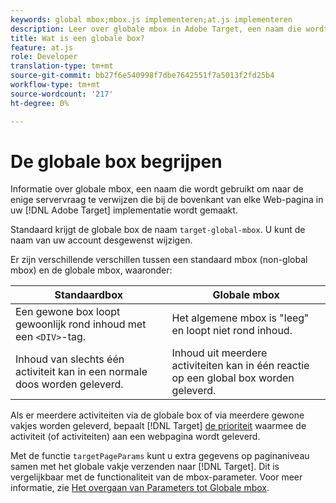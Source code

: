 ```yaml
---
keywords: global mbox;mbox.js implementeren;at.js implementeren
description: Leer over globale mbox in Adobe Target, een naam die wordt gebruikt om naar de enige servervraag te verwijzen die bij de bovenkant van elke Web-pagina in uw implementatie van het Doel wordt gemaakt.
title: Wat is een globale box?
feature: at.js
role: Developer
translation-type: tm+mt
source-git-commit: bb27f6e540998f7dbe7642551f7a5013f2fd25b4
workflow-type: tm+mt
source-wordcount: '217'
ht-degree: 0%

---
```



# De globale box begrijpen

Informatie over globale mbox, een naam die wordt gebruikt om naar de enige servervraag te verwijzen die bij de bovenkant van elke Web-pagina in uw [!DNL Adobe Target] implementatie wordt gemaakt.

Standaard krijgt de globale box de naam `target-global-mbox`. U kunt de naam van uw account desgewenst wijzigen.

Er zijn verschillende verschillen tussen een standaard mbox (non-global mbox) en de globale mbox, waaronder:

| Standaardbox | Globale mbox |
|--- |--- |
| Een gewone box loopt gewoonlijk rond inhoud met een `<DIV>`-tag. | Het algemene mbox is &quot;leeg&quot; en loopt niet rond inhoud. |
| Inhoud van slechts één activiteit kan in een normale doos worden geleverd. | Inhoud uit meerdere activiteiten kan in één reactie op een global box worden geleverd. |

Als er meerdere activiteiten via de globale box of via meerdere gewone vakjes worden geleverd, bepaalt [!DNL Target] [de prioriteit](/help/c-activities/priority.md#concept_1780C11FEA57440499F0047DD6900E0F) waarmee de activiteit (of activiteiten) aan een webpagina wordt geleverd.

Met de functie `targetPageParams` kunt u extra gegevens op paginaniveau samen met het globale vakje verzenden naar [!DNL Target]. Dit is vergelijkbaar met de functionaliteit van de mbox-parameter. Voor meer informatie, zie [Het overgaan van Parameters tot Globale mbox](/help/c-implementing-target/c-implementing-target-for-client-side-web/t-mbox-download/c-understanding-global-mbox/pass-parameters-to-global-mbox.md#concept_33362A04146C4E3C8E7089B65F38B5E5).

